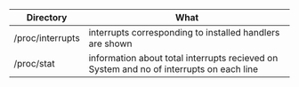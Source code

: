 
|Directory|What|
|---|---|
|/proc/interrupts|interrupts corresponding to installed handlers are shown|
|/proc/stat|information about total interrupts recieved on System and no of interrupts on each line|
